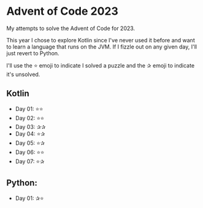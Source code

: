 # Advent of Code 2023
My attempts to solve the Advent of Code for 2023.

This year I chose to explore Kotlin since I've never used it before and want to learn a language that runs on the JVM.
If I fizzle out on any given day, I'll just revert to Python.

I'll use the ⭐ emoji to indicate I solved a puzzle and the ✰ emoji to indicate it's unsolved.

## Kotlin
- Day 01: ⭐⭐
- Day 02: ⭐⭐
- Day 03: ✰✰
- Day 04: ⭐✰
- Day 05: ⭐✰
- Day 06: ⭐⭐
- Day 07: ⭐✰

## Python:
- Day 01: ✰⭐
